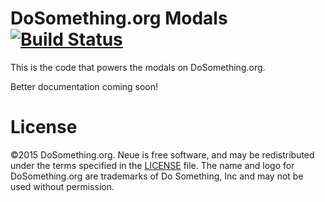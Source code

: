 # DoSomething.org Modals [![Build Status](https://img.shields.io/wercker/ci/54d51cd600a893ca550003f2)](https://app.wercker.com/#applications/54d51cd600a893ca550003f2) 
This is the code that powers the modals on DoSomething.org.

Better documentation coming soon!

# License
&copy;2015 DoSomething.org. Neue is free software, and may be redistributed under the terms specified in the [LICENSE](blob/dev/LICENSE.md) file. The name and logo for DoSomething.org are trademarks of Do Something, Inc and may not be used without permission.
